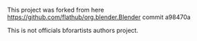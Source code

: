 This project was forked from here https://github.com/flathub/org.blender.Blender commit a98470a

This is not officials bforartists authors project.
